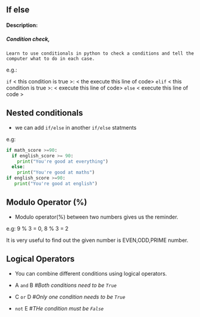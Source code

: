 ## If else
#### Description:
##### Condition check,
    Learn to use conditionals in python to check a conditions and tell the computer what to do in each case.
    
e.g.:

```if``` < this condition is true >:
      < the execute this line of code>
```elif``` < this condition is true >:
        < execute this line of code>
```else```
      < execute this line of code >

## Nested conditionals
- we can add ```if/else``` in another ```if/else``` statments

e.g:

```python
if math_score >=90:
  if english_score >= 90:
    print("You're good at everything")
  else:
    print("You're good at maths")
if english_score >=90:
   print("You're good at english")

```

## Modulo Operator (%)
- Modulo operator(%) between two numbers gives us the reminder.

e.g: 9 % 3 = 0, 8 % 3 = 2

It is very useful to find out the given number is EVEN,ODD,PRIME number.

## Logical Operators
- You can combine different conditions using logical operators.

- A ```and``` B #_Both conditions need to be ```True```_
- C ```or``` D #_Only one condition needs to be ```True```_
- ```not``` E #_THe condition must be ```False```_